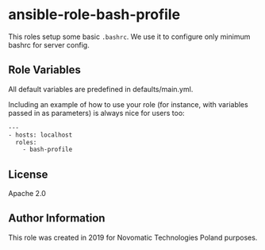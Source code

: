 ansible-role-bash-profile
=========

This roles setup some basic `.bashrc`. We use it to configure only minimum bashrc for server config.


Role Variables
--------------

All default variables are predefined in defaults/main.yml.


Including an example of how to use your role (for instance, with variables passed in as parameters) is always nice for users too:

```bash
---
- hosts: localhost
  roles:
    - bash-profile
```

License
-------

Apache 2.0

Author Information
------------------

This role was created in 2019 for Novomatic Technologies Poland purposes.
